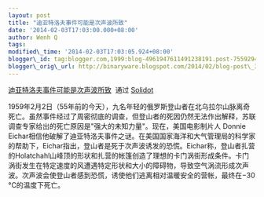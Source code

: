 ```yaml
--- 
layout: post 
title: "迪亚特洛夫事件可能是次声波所致" 
date: '2014-02-03T17:03:00.000+08:00' 
author: Wenh Q
tags:
modified\_time: '2014-02-03T17:03:05.924+08:00' 
blogger\_id: tag:blogger.com,1999:blog-4961947611491238191.post-7559294365754969123
blogger\_orig\_url: http://binaryware.blogspot.com/2014/02/blog-post\_3.html
---
```

[迪亚特洛夫事件可能是次声波所致](http://solidot.org.feedsportal.com/c/33236/f/556826/s/369e2b10/sc/21/l/0L0Ssolidot0Borg0Cstory0Dsid0F38218/story01.htm)  通过
[Solidot](http://www.solidot.org/)





1959年2月2日（55年前的今天），九名年轻的俄罗斯登山者在北乌拉尔山脉离奇死亡。虽然事件经过了周密彻底的调查，但登山者的死因仍然无法作出解释，苏联调查专家给出的死亡原因是"强大的未知力量"。现在，美国电影制片人
Donnie
Eichar相信他破解了迪亚特洛夫事件之谜。在美国国家海洋和大气管理局的科学家的帮助下，Eichar指出，登山者是死于次声波诱发的恐慌。Eichar称，登山者扎营的Holatchahl山峰顶的形状和扎营的帐篷创造了理想的卡门涡街形成条件。卡门涡街发生在特定速度的风遭遇特定形状和大小的障碍物，导致空气涡流形成次声波。次声波会使登山者感到恐慌，诱使他们逃离相对温暖安全的营帐，最终在−30
°C的温度下死亡。

